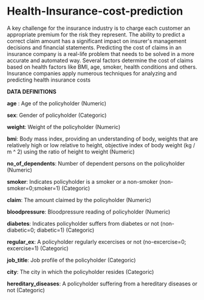 # Health-Insurance-cost-prediction
A key challenge for the insurance industry is to charge each customer an appropriate premium for the risk they represent. The ability to predict a correct claim amount has a significant impact on insurer's management decisions and financial statements. Predicting the cost of claims in an insurance company is a real-life problem that needs to be solved in a more accurate and automated way. Several factors determine the cost of claims based on health factors like BMI, age, smoker, health conditions and others. Insurance companies apply numerous techniques for analyzing and predicting health insurance costs

**DATA DEFINITIONS**

**age** : Age of the policyholder (Numeric)

**sex**: Gender of policyholder (Categoric)

**weight**: Weight of the policyholder (Numeric)

**bmi**: Body mass index, providing an understanding of body, weights that are relatively high or low relative to height, objective index of body weight (kg / m ^ 2) using the ratio of height to weight (Numeric)

**no_of_dependents**: Number of dependent persons on the policyholder (Numeric)

**smoker**: Indicates policyholder is a smoker or a non-smoker (non-smoker=0;smoker=1) (Categoric)

**claim**: The amount claimed by the policyholder (Numeric)

**bloodpressure**: Bloodpressure reading of policyholder (Numeric)

**diabetes**: Indicates policyholder suffers from diabetes or not (non-diabetic=0; diabetic=1) (Categoric)

**regular_ex**: A policyholder regularly excercises or not (no-excercise=0; excercise=1) (Categoric)

**job_title**: Job profile of the policyholder (Categoric)

**city**: The city in which the policyholder resides (Categoric)

**hereditary_diseases**: A policyholder suffering from a hereditary diseases or not (Categoric)
